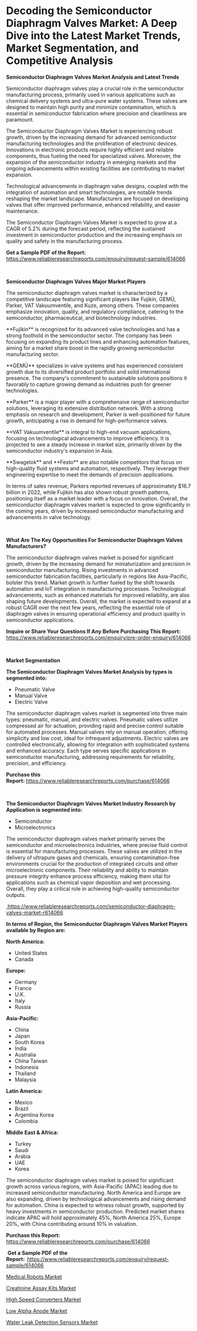 <p><h1>Decoding the Semiconductor Diaphragm Valves Market: A Deep Dive into the Latest Market Trends, Market Segmentation, and Competitive Analysis</h1></p><p><strong>Semiconductor Diaphragm Valves Market Analysis and Latest Trends</strong></p>
<p><p>Semiconductor diaphragm valves play a crucial role in the semiconductor manufacturing process, primarily used in various applications such as chemical delivery systems and ultra-pure water systems. These valves are designed to maintain high purity and minimize contamination, which is essential in semiconductor fabrication where precision and cleanliness are paramount.</p><p>The Semiconductor Diaphragm Valves Market is experiencing robust growth, driven by the increasing demand for advanced semiconductor manufacturing technologies and the proliferation of electronic devices. Innovations in electronic products require highly efficient and reliable components, thus fueling the need for specialized valves. Moreover, the expansion of the semiconductor industry in emerging markets and the ongoing advancements within existing facilities are contributing to market expansion.</p><p>Technological advancements in diaphragm valve designs, coupled with the integration of automation and smart technologies, are notable trends reshaping the market landscape. Manufacturers are focused on developing valves that offer improved performance, enhanced reliability, and easier maintenance.</p><p>The Semiconductor Diaphragm Valves Market is expected to grow at a CAGR of 5.2% during the forecast period, reflecting the sustained investment in semiconductor production and the increasing emphasis on quality and safety in the manufacturing process.</p></p>
<p><strong>Get a Sample PDF of the Report:&nbsp;</strong> <a href="https://www.reliableresearchreports.com/enquiry/request-sample/614066?utm_campaign=28&utm_medium=2&utm_source=Github&utm_content=ia&utm_term=30092024&utm_id=semiconductor-diaphragm-valves">https://www.reliableresearchreports.com/enquiry/request-sample/614066</a></p>
<p>&nbsp;</p>
<p><strong>Semiconductor Diaphragm Valves Major Market Players</strong></p>
<p><p>The semiconductor diaphragm valves market is characterized by a competitive landscape featuring significant players like Fujikin, GEMÜ, Parker, VAT Vakuumventile, and Kuze, among others. These companies emphasize innovation, quality, and regulatory compliance, catering to the semiconductor, pharmaceutical, and biotechnology industries.</p><p>**Fujikin** is recognized for its advanced valve technologies and has a strong foothold in the semiconductor sector. The company has been focusing on expanding its product lines and enhancing automation features, aiming for a market share boost in the rapidly growing semiconductor manufacturing sector.</p><p>**GEMÜ** specializes in valve systems and has experienced consistent growth due to its diversified product portfolio and solid international presence. The company's commitment to sustainable solutions positions it favorably to capture growing demand as industries push for greener technologies.</p><p>**Parker** is a major player with a comprehensive range of semiconductor solutions, leveraging its extensive distribution network. With a strong emphasis on research and development, Parker is well-positioned for future growth, anticipating a rise in demand for high-performance valves.</p><p>**VAT Vakuumventile** is integral to high-end vacuum applications, focusing on technological advancements to improve efficiency. It is projected to see a steady increase in market size, primarily driven by the semiconductor industry's expansion in Asia.</p><p>**Swagelok** and **Festo** are also notable competitors that focus on high-quality fluid systems and automation, respectively. They leverage their engineering expertise to meet the demands of precision applications.</p><p>In terms of sales revenue, Parkers reported revenues of approximately $16.7 billion in 2022, while Fujikin has also shown robust growth patterns, positioning itself as a market leader with a focus on innovation. Overall, the semiconductor diaphragm valves market is expected to grow significantly in the coming years, driven by increased semiconductor manufacturing and advancements in valve technology.</p></p>
<p>&nbsp;</p>
<p><strong>What Are The Key Opportunities For Semiconductor Diaphragm Valves Manufacturers?</strong></p>
<p><p>The semiconductor diaphragm valves market is poised for significant growth, driven by the increasing demand for miniaturization and precision in semiconductor manufacturing. Rising investments in advanced semiconductor fabrication facilities, particularly in regions like Asia-Pacific, bolster this trend. Market growth is further fueled by the shift towards automation and IoT integration in manufacturing processes. Technological advancements, such as enhanced materials for improved reliability, are also shaping future developments. Overall, the market is expected to expand at a robust CAGR over the next few years, reflecting the essential role of diaphragm valves in ensuring operational efficiency and product quality in semiconductor applications.</p></p>
<p><strong>Inquire or Share Your Questions If Any Before Purchasing This Report:</strong> <a href="https://www.reliableresearchreports.com/enquiry/pre-order-enquiry/614066?utm_campaign=28&utm_medium=2&utm_source=Github&utm_content=ia&utm_term=30092024&utm_id=semiconductor-diaphragm-valves">https://www.reliableresearchreports.com/enquiry/pre-order-enquiry/614066</a></p>
<p>&nbsp;</p>
<p><strong>Market Segmentation</strong></p>
<p><strong>The Semiconductor Diaphragm Valves Market Analysis by types is segmented into:</strong></p>
<p><ul><li>Pneumatic Valve</li><li>Manual Valve</li><li>Electric Valve</li></ul></p>
<p><p>The semiconductor diaphragm valves market is segmented into three main types: pneumatic, manual, and electric valves. Pneumatic valves utilize compressed air for actuation, providing rapid and precise control suitable for automated processes. Manual valves rely on manual operation, offering simplicity and low cost, ideal for infrequent adjustments. Electric valves are controlled electronically, allowing for integration with sophisticated systems and enhanced accuracy. Each type serves specific applications in semiconductor manufacturing, addressing requirements for reliability, precision, and efficiency.</p></p>
<p><strong>Purchase this Report:&nbsp;</strong><a href="https://www.reliableresearchreports.com/purchase/614066?utm_campaign=28&utm_medium=2&utm_source=Github&utm_content=ia&utm_term=30092024&utm_id=semiconductor-diaphragm-valves">https://www.reliableresearchreports.com/purchase/614066</a></p>
<p>&nbsp;</p>
<p><strong>The Semiconductor Diaphragm Valves Market Industry Research by Application is segmented into:</strong></p>
<p><ul><li>Semiconductor</li><li>Microelectronics</li></ul></p>
<p><p>The semiconductor diaphragm valves market primarily serves the semiconductor and microelectronics industries, where precise fluid control is essential for manufacturing processes. These valves are utilized in the delivery of ultrapure gases and chemicals, ensuring contamination-free environments crucial for the production of integrated circuits and other microelectronic components. Their reliability and ability to maintain pressure integrity enhance process efficiency, making them vital for applications such as chemical vapor deposition and wet processing. Overall, they play a critical role in achieving high-quality semiconductor outputs.</p></p>
<p><a href="https://www.reliableresearchreports.com/semiconductor-diaphragm-valves-market-r614066?utm_campaign=28&utm_medium=2&utm_source=Github&utm_content=ia&utm_term=30092024&utm_id=semiconductor-diaphragm-valves">&nbsp;https://www.reliableresearchreports.com/semiconductor-diaphragm-valves-market-r614066</a></p>
<p><strong>In terms of Region, the Semiconductor Diaphragm Valves Market Players available by Region are:</strong></p>
<p>
    <p> <strong> North America: </strong>
        <ul>
            <li>United States</li>
            <li>Canada</li>
        </ul>
        </p> 
    <p> <strong> Europe: </strong>
        <ul>
            <li>Germany</li>
            <li>France</li>
            <li>U.K.</li>
            <li>Italy</li>
            <li>Russia</li>
        </ul>
        </p> 
    <p> <strong> Asia-Pacific: </strong>
        <ul>
            <li>China</li>
            <li>Japan</li>
            <li>South Korea</li>
            <li>India</li>
            <li>Australia</li>
            <li>China Taiwan</li>
            <li>Indonesia</li>
            <li>Thailand</li>
            <li>Malaysia</li>
        </ul>
        </p> 
    <p> <strong> Latin America: </strong>
        <ul>
            <li>Mexico</li>
            <li>Brazil</li>
            <li>Argentina Korea</li>
            <li>Colombia</li>
        </ul>
        </p> 
    <p> <strong> Middle East & Africa: </strong>
        <ul>
            <li>Turkey</li>
            <li>Saudi</li>
            <li>Arabia</li>
            <li>UAE</li>
            <li>Korea</li>
        </ul>
    </p>
    </p>
<p><p>The semiconductor diaphragm valves market is poised for significant growth across various regions, with Asia-Pacific (APAC) leading due to increased semiconductor manufacturing. North America and Europe are also expanding, driven by technological advancements and rising demand for automation. China is expected to witness robust growth, supported by heavy investments in semiconductor production. Predicted market shares indicate APAC will hold approximately 45%, North America 25%, Europe 20%, with China contributing around 10% in valuation.</p></p>
<p><strong>Purchase this Report: </strong><a href="https://www.reliableresearchreports.com/purchase/614066?utm_campaign=28&utm_medium=2&utm_source=Github&utm_content=ia&utm_term=30092024&utm_id=semiconductor-diaphragm-valves">https://www.reliableresearchreports.com/purchase/614066</a></p>
<p>&nbsp;<strong>Get a Sample PDF of the Report:&nbsp;&nbsp;</strong><a href="https://www.reliableresearchreports.com/enquiry/request-sample/614066?utm_campaign=28&utm_medium=2&utm_source=Github&utm_content=ia&utm_term=30092024&utm_id=semiconductor-diaphragm-valves">https://www.reliableresearchreports.com/enquiry/request-sample/614066</a></p>
<p><strong></strong></p>
<p><p><a href="https://www.linkedin.com/pulse/global-medical-robots-market-trends-analysis-future-growth-sczoe?utm_campaign=28&utm_medium=2&utm_source=Github&utm_content=ia&utm_term=30092024&utm_id=semiconductor-diaphragm-valves">Medical Robots Market</a></p><p><a href="https://www.linkedin.com/pulse/mapping-creatinine-assay-kits-market-trends-challenges-vsuse?utm_campaign=28&utm_medium=2&utm_source=Github&utm_content=ia&utm_term=30092024&utm_id=semiconductor-diaphragm-valves">Creatinine Assay Kits Market</a></p><p><a href="https://issuu.com/reportprime-2/docs/high-speed-converters-market-size-2_c32df4784c21c0?utm_campaign=28&utm_medium=2&utm_source=Github&utm_content=ia&utm_term=30092024&utm_id=semiconductor-diaphragm-valves">High Speed Converters Market</a></p><p><a href="https://github.com/SanjidaMahmud81/Market-Research-Report-List-1/blob/main/low-alpha-anode-market.md?utm_campaign=28&utm_medium=2&utm_source=Github&utm_content=ia&utm_term=30092024&utm_id=semiconductor-diaphragm-valves">Low Alpha Anode Market</a></p><p><a href="https://issuu.com/reportprime-2/docs/water-leak-detection-sensors-market_b5f0ffbe2667d9?utm_campaign=28&utm_medium=2&utm_source=Github&utm_content=ia&utm_term=30092024&utm_id=semiconductor-diaphragm-valves">Water Leak Detection Sensors Market</a></p></p>